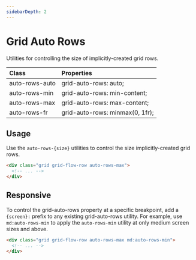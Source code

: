```yaml
---
sidebarDepth: 2
---
```


# Grid Auto Rows

Utilities for controlling the size of implicitly-created grid rows.

| Class          | Properties                      |
| :------------- | :------------------------------ |
| auto-rows-auto | grid-auto-rows: auto;           |
| auto-rows-min  | grid-auto-rows: min-content;    |
| auto-rows-max  | grid-auto-rows: max-content;    |
| auto-rows-fr   | grid-auto-rows: minmax(0, 1fr); |

## Usage

Use the `auto-rows-{size}` utilities to control the size implicitly-created grid rows.

```html
<div class="grid grid-flow-row auto-rows-max">
  <!-- ... -->
</div>
```

## Responsive

To control the grid-auto-rows property at a specific breakpoint, add a `{screen}:` prefix to any existing grid-auto-rows utility. For example, use `md:auto-rows-min` to apply the `auto-rows-min` utility at only medium screen sizes and above.

```html
<div class="grid grid-flow-row auto-rows-max md:auto-rows-min">
  <!-- ... -->
</div>
```
